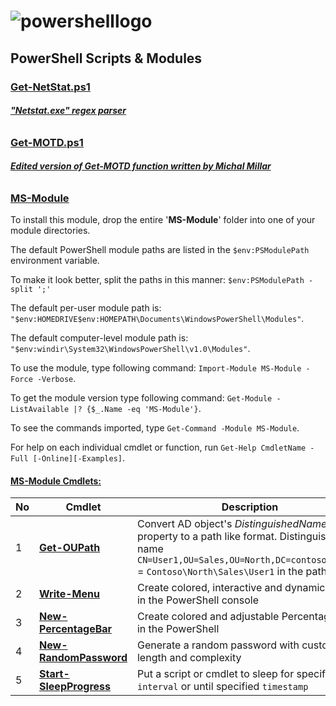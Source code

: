 # ![powershelllogo](https://cloud.githubusercontent.com/assets/6964549/17082276/0ded5776-5180-11e6-8276-d772295362b9.png)
## PowerShell Scripts & Modules

### [<ins>Get-NetStat.ps1</ins>](https://github.com/rgel/PowerShell/blob/master/SysAdminTools/Get-NetStat.ps1)

###### [<b>"Netstat.exe" regex parser</b>](http://www.lazywinadmin.com/2014/08/powershell-parse-this-netstatexe.html)

### [<ins>Get-MOTD.ps1</ins>](https://github.com/rgel/PowerShell/blob/master/Get-MOTD.ps1)

###### [<b>Edited version of Get-MOTD function written by Michal Millar</b>](https://ps1code.com/2016/07/16/percentage-bar-powershell)

### [<ins>MS-Module</ins>](https://github.com/rgel/PowerShell/tree/master/MS-Module)

To install this module, drop the entire '<b>MS-Module</b>' folder into one of your module directories.

The default PowerShell module paths are listed in the `$env:PSModulePath` environment variable.

To make it look better, split the paths in this manner: `$env:PSModulePath -split ';'`

The default per-user module path is: `"$env:HOMEDRIVE$env:HOMEPATH\Documents\WindowsPowerShell\Modules"`.

The default computer-level module path is: `"$env:windir\System32\WindowsPowerShell\v1.0\Modules"`.

To use the module, type following command: `Import-Module MS-Module -Force -Verbose`.

To get the module version type following command: `Get-Module -ListAvailable |? {$_.Name -eq 'MS-Module'}`.

To see the commands imported, type `Get-Command -Module MS-Module`.

For help on each individual cmdlet or function, run `Get-Help CmdletName -Full [-Online][-Examples]`.

#### <b><ins>MS-Module Cmdlets:</ins></b>

|No|Cmdlet|Description|
|----|----|----|
|1|[<b>Get-OUPath</b>](https://ps1code.com/category/powershell/ms-module/)|Convert AD object's <i>DistinguishedName</i> property to a path like format. Distinguished name `CN=User1,OU=Sales,OU=North,DC=contoso,DC=com` = `Contoso\North\Sales\User1` in the path format|
|2|[<b>Write-Menu</b>](https://ps1code.com/category/powershell/ms-module/)|Create colored, interactive and dynamic Menu in the PowerShell console|
|3|[<b>New-PercentageBar</b>](https://ps1code.com/2016/07/16/percentage-bar-powershell)|Create colored and adjustable Percentage Bar in the PowerShell|
|4|[<b>New-RandomPassword</b>](https://cloud.githubusercontent.com/assets/6964549/17292816/ec6ad06c-57f4-11e6-9c36-7ead98ba6e99.png)|Generate a random password with custom length and complexity|
|5|[<b>Start-SleepProgress</b>](https://ps1code.com/category/powershell/ms-module/)|Put a script or cmdlet to sleep for specified `interval` or until specified `timestamp`|
